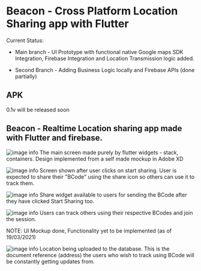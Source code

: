# Beacon - Cross Platform Location Sharing app with Flutter

Current Status:
 - Main branch - UI Prototype with functional native Google maps SDK Integration, Firebase Integration and Location Transmission logic added.
 
 - Second Branch - Adding Business Logic locally and Firebase APIs (done partially)

## APK
0.1v will be released soon 

## Beacon - Realtime Location sharing app made with Flutter and firebase.



![image info](/images/main.jpg)
The main screen made purely by flutter widgets - stack, containers. Design implemented from a self made mockup in Adobe XD

![image info](/images/share.jpg)
Screen shown after user clicks on start sharing. User is expected to share their "BCode" using the share icon so others can use it to track them.

![image info](/images/codeshare.jpg)
Share widget available to users for sending the BCode after they have clicked Start Sharing too.

![image info](/images/track.jpg)
Users can track others using their respective BCodes and join the session. 

NOTE: UI Mockup done, Functionality yet to be implemented (as of 19/03/2021)

![image info](/images/database.jpg)
Location being uploaded to the database. This is the document reference (address) the users who wish to track using BCode will be constantly getting updates from.